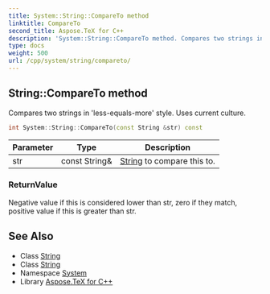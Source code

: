 ```yaml
---
title: System::String::CompareTo method
linktitle: CompareTo
second_title: Aspose.TeX for C++
description: 'System::String::CompareTo method. Compares two strings in ''less-equals-more'' style. Uses current culture in C++.'
type: docs
weight: 500
url: /cpp/system/string/compareto/
---
```

## String::CompareTo method


Compares two strings in 'less-equals-more' style. Uses current culture.

```cpp
int System::String::CompareTo(const String &str) const
```


| Parameter | Type | Description |
| --- | --- | --- |
| str | const String\& | [String](../) to compare this to. |

### ReturnValue

Negative value if this is considered lower than str, zero if they match, positive value if this is greater than str.

## See Also

* Class [String](../)
* Class [String](../)
* Namespace [System](../../)
* Library [Aspose.TeX for C++](../../../)
